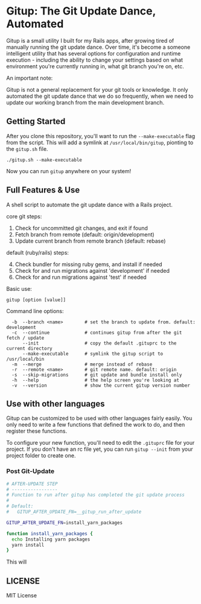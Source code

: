 # Gitup: The Git Update Dance, Automated

Gitup is a small utility I built for my Rails apps, after growing tired of manually running the git update dance. Over time,
it's become a someone intelligent utility that has several options for configuration and runtime execution - including the
ability to change your settings based on what environment you're currently running in, what git branch you're on, etc.

An important note:

Gitup is not a general replacement for your git tools or knowledge. It only automated the git update dance that we do so
frequently, when we need to update our working branch from the main development branch.

## Getting Started

After you clone this repository, you'll want to run the `--make-executable` flag from the script. This will add a symlink
at `/usr/local/bin/gitup`, pionting to the `gitup.sh` file.

`./gitup.sh --make-executable`

Now you can run `gitup` anywhere on your system!

## Full Features & Use

A shell script to automate the git update dance with a Rails project.
 
core git steps:

  1. Check for uncommitted git changes, and exit if found
  2. Fetch branch from remote (default: origin/development)
  3. Update current branch from remote branch (default: rebase)

default (ruby/rails) steps:

  4. Check bundler for missing ruby gems, and install if needed
  5. Check for and run migrations against 'development' if needed
  6. Check for and run migrations against 'test' if needed
 
Basic use:
 
```
gitup [option [value]]
```
 
Command line options:
 
```
  -b  --branch <name>        # set the branch to update from. default: development
  -c  --continue             # continues gitup from after the git fetch / update
      --init                 # copy the default .gituprc to the current directory
      --make-executable      # symlink the gitup script to /usr/local/bin
  -m  --merge                # merge instead of rebase
  -r  --remote <name>        # git remote name. default: origin
  -s  --skip-migrations      # git update and bundle install only
  -h  --help                 # the help screen you're looking at
  -v  --version              # show the current gitup version number
```

## Use with other languages

Gitup can be customized to be used with other languages fairly easily. You only need to write a few functions
that defined the work to do, and then register these functions.

To configure your new function, you'll need to edit the `.gituprc` file for your project. If you don't have
an rc file yet, you can run `gitup --init` from your project folder to create one.

### Post Git-Update

```bash
# AFTER-UPDATE STEP
# -----------------
# Function to run after gitup has completed the git update process
#
# Default:
#   GITUP_AFTER_UPDATE_FN=__gitup_run_after_update

GITUP_AFTER_UPDATE_FN=install_yarn_packages

function install_yarn_packages {
  echo Installing yarn packages
  yarn install
}
```

This will 

## LICENSE

MIT License
